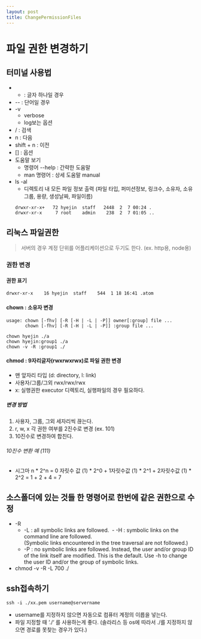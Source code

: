 ```yaml
---
layout: post
title: ChangePermissionFiles
---
```


# 파일 권한 변경하기 

## 터미널 사용법
- - : 글자 하나일 경우 
- -- : 단어일 경우 
- -v
  - verbose
  - log보는 옵션
- / : 검색
- n : 다음
- shift + n : 이전 
- [] : 옵션
- 도움말 보기
  - 명령어 --help : 간략한 도움말
  - man 명령어 : 상세 도움말 manual
- ls -al
  - 디렉토리 내 모든 파일 정보 출력
  (파일 타입, 퍼미션정보, 링크수, 소유자, 소유그룹, 용량, 생성날짜, 파일이름)
  ```
  drwxr-xr-x+   72 hyejin  staff   2448  2  7 00:24 .
  drwxr-xr-x     7 root    admin    238  2  7 01:05 ..
  ```

## 리눅스 파일권한 
> 서버의 경우 계정 단위를 어플리케이션으로 두기도 한다. (ex. http용, node용)

### 권한 변경 
#### 권한 표기 
`drwxr-xr-x    16 hyejin  staff    544  1 18 16:41 .atom`

#### chown : 소유자 변경 
```
usage: chown [-fhv] [-R [-H | -L | -P]] owner[:group] file ...
       chown [-fhv] [-R [-H | -L | -P]] :group file ...
```
```
chown hyejin ./a
chown hyejin:group1 ./a
chown -v -R :group1 ./
```

#### chmod : 9자리글자(rwxrwxrwx)로 파일 권한 변경
- 맨 앞자리 타입 (d: directory, l: link) 
- 사용자/그룹/그외 rwx/rwx/rwx
- x: 실행권한 executor
    디렉토리, 실행파일의 경우 필요하다.

##### 변경 방법 
1. 사용자, 그룹, 그외 세자리씩 끊는다.
2. r, w, x 각 권한 여부를 2진수로 변경 (ex. 101)
3. 10진수로 변경하여 합친다. 

###### 10진수 변환 예 (111)
- 시그마 n * 2^n
 = 0 자릿수 값 (1) * 2^0 + 1자릿수값 (1) * 2^1 + 2자릿수값 (1) * 2^2
 = 1 + 2 + 4 = 7
 
## 소스폴더에 있는 것들 한 명령어로 한번에 같은 권한으로 수정
- -R 
  - -L : all symbolic links are followed.
  - -H : symbolic links on the command line are followed.  
        (Symbolic links encountered in the tree traversal are not followed.)
  - -P : no symbolic links are followed.
        Instead, the user and/or group ID of the link itself are modified.
        This is the default. Use -h to change the user ID and/or the group of symbolic links.
- chmod -v -R -L 700 ./

## ssh접속하기
```
ssh -i ./xx.pem username@servername
```
- username를 지정하지 않으면 자동으로 컴퓨터 계정의 이릅을 넣는다.
- 파일 지정할 때  ‘./‘ 를 사용하는게 좋다. (솔라리스 등 os에 따라서 ./를 지정하지 않으면 경로를 못찾는 경우가 있다.)  
